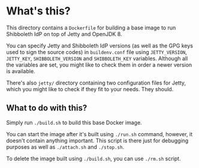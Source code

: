 # What's this?

This directory contains a `Dockerfile` for building a base image to run Shibboleth IdP on top of Jetty and OpenJDK 8.

You can specify Jetty and Shibboleth IdP versions (as well as the GPG keys used to sign the source codes) in `buildenv.conf` file using `JETTY_VERSION`, `JETTY_KEY`, `SHIBBOLETH_VERSION` and `SHIBBOLETH_KEY` variables. Although all the variables are set, you might like to check them in order a newer version is available.

There's also `jetty/` directory containing two configuration files for Jetty, which you might like to check if they fit to your needs. They should.

## What to do with this?

Simply run `./build.sh` to build this base Docker image.

You can start the image after it's built using `./run.sh` command, however, it doesn't contain anything important. This script is there just for debugging purposes as well as `./attach.sh` and `./stop.sh`.

To delete the image built using `./build.sh`, you can use `./rm.sh` script.

